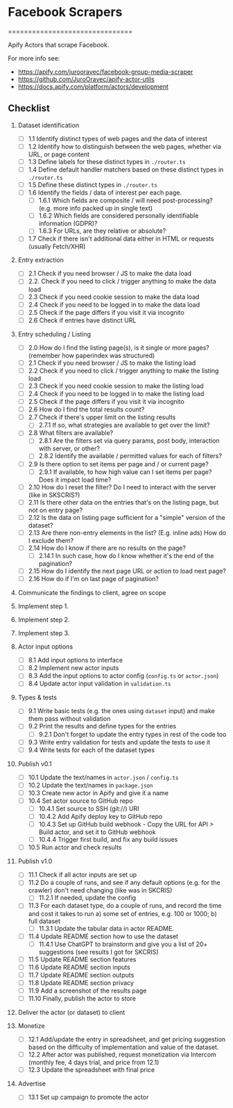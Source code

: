 # Facebook Scrapers

===============================

Apify Actors that scrape Facebook.

For more info see:

- <https://apify.com/jurooravec/facebook-group-media-scraper>
- <https://github.com/JuroOravec/apify-actor-utils>
- <https://docs.apify.com/platform/actors/development>

## Checklist

1. Dataset identification

    - [ ] 1.1 Identify distinct types of web pages and the data of interest
    - [ ] 1.2 Identify how to distinguish between the web pages, whether via URL, or page content
    - [ ] 1.3 Define labels for these distinct types in `./router.ts`
    - [ ] 1.4 Define default handler matchers based on these distinct types in `./router.ts`
    - [ ] 1.5 Define these distinct types in `./router.ts`
    - [ ] 1.6 Identify the fields / data of interest per each page.
      - [ ] 1.6.1 Which fields are composite / will need post-processing? (e.g. more info packed up in single text)
      - [ ] 1.6.2 Which fields are considered personally identifiable information (GDPR)?
      - [ ] 1.6.3 For URLs, are they relative or absolute?
    - [ ] 1.7 Check if there isn't additional data either in HTML or requests (usually Fetch/XHR)

2. Entry extraction

    - [ ] 2.1 Check if you need browser / JS to make the data load
    - [ ] 2.2. Check if you need to click / trigger anything to make the data load
    - [ ] 2.3 Check if you need cookie session to make the data load
    - [ ] 2.4 Check if you need to be logged in to make the data load
    - [ ] 2.5 Check if the page differs if you visit it via incognito
    - [ ] 2.6 Check if entries have distinct URL

3. Entry scheduling / Listing

    - [ ] 2.0 How do I find the listing page(s), is it single or more pages? (remember how paperindex was structured)
    - [ ] 2.1 Check if you need browser / JS to make the listing load
    - [ ] 2.2 Check if you need to click / trigger anything to make the listing load
    - [ ] 2.3 Check if you need cookie session to make the listing load
    - [ ] 2.4 Check if you need to be logged in to make the listing load
    - [ ] 2.5 Check if the page differs if you visit it via incognito
    - [ ] 2.6 How do I find the total results count?
    - [ ] 2.7 Check if there's upper limit on the listing results
      - [ ] 2.7.1 If so, what strategies are available to get over the limit?
    - [ ] 2.8 What filters are available?
      - [ ] 2.8.1 Are the filters set via query params, post body, interaction with server, or other?
      - [ ] 2.8.2 Identify the available / permitted values for each of filters?
    - [ ] 2.9 Is there option to set items per page and / or current page?
      - [ ] 2.9.1 If available, to how high value can I set items per page? Does it impact load time?
    - [ ] 2.10 How do I reset the filter? Do I need to interact with the server (like in SKSCRIS?)
    - [ ] 2.11 Is there other data on the entries that's on the listing page, but not on entry page?
    - [ ] 2.12 Is the data on listing page sufficient for a "simple" version of the dataset?
    - [ ] 2.13 Are there non-entry elements in the list? (E.g. inline ads) How do I exclude them?
    - [ ] 2.14 How do I know if there are no results on the page?
      - [ ] 2.14.1 In such case, how do I know whether it's the end of the pagination?
    - [ ] 2.15 How do I identify the next page URL or action to load next page?
    - [ ] 2.16 How do if I'm on last page of pagination?

4. Communicate the findings to client, agree on scope

5. Implement step 1.
6. Implement step 2.
7. Implement step 3.

8. Actor input options
    - [ ] 8.1 Add input options to interface
    - [ ] 8.2 Implement new actor inputs
    - [ ] 8.3 Add the input options to actor config (`config.ts` or `actor.json`)
    - [ ] 8.4 Update actor input validation in `validation.ts`

9. Types & tests
    - [ ] 9.1 Write basic tests (e.g. the ones using `dataset` input) and make them pass without validation
    - [ ] 9.2 Print the results and define types for the entries
      - [ ] 9.2.1 Don't forget to update the entry types in rest of the code too
    - [ ] 9.3 Write entry validation for tests and update the tests to use it
    - [ ] 9.4 Write tests for each of the dataset types

10. Publish v0.1
    - [ ] 10.1 Update the text/names in `actor.json` / `config.ts`
    - [ ] 10.2 Update the text/names in `package.json`
    - [ ] 10.3 Create new actor in Apify and give it a name
    - [ ] 10.4 Set actor source to GitHub repo
      - [ ] 10.4.1 Set source to SSH (git://) URI
      - [ ] 10.4.2 Add Apify deploy key to GitHub repo
      - [ ] 10.4.3 Set up GitHub build webhook - Copy the URL for API > Build actor, and set it to GitHub webhook
      - [ ] 10.4.4 Trigger first build, and fix any build issues
    - [ ] 10.5 Run actor and check results

11. Publish v1.0
    - [ ] 11.1 Check if all actor inputs are set up
    - [ ] 11.2 Do a couple of runs, and see if any default options (e.g. for the crawler) don't need changing (like was in SKCRIS)
      - [ ] 11.2.1 If needed, update the config
    - [ ] 11.3 For each dataset type, do a couple of runs, and record the time and cost it takes to run a) some set of entries, e.g. 100 or 1000; b) full dataset
      - [ ] 11.3.1 Update the tabular data in actor README.
    - [ ] 11.4 Update README section how to use the dataset
      - [ ] 11.4.1 Use ChatGPT to brainstorm and give you a list of 20+ suggestions (see results I got for SKCRIS)
    - [ ] 11.5 Update README section features
    - [ ] 11.6 Update README section inputs
    - [ ] 11.7 Update README section outputs
    - [ ] 11.8 Update README section privacy
    - [ ] 11.9 Add a screenshot of the results page
    - [ ] 11.10 Finally, publish the actor to store

12. Deliver the actor (or dataset) to client

13. Monetize
    - [ ] 12.1 Add/update the entry in spreadsheet, and get pricing suggestion based on the difficulty of implementation and value of the dataset.
    - [ ] 12.2 After actor was published, request monetization via Intercom (monthly fee, 4 days trial, and price from 12.1)
    - [ ] 12.3 Update the spreadsheet with final price

14. Advertise
    - [ ] 13.1 Set up campaign to promote the actor
